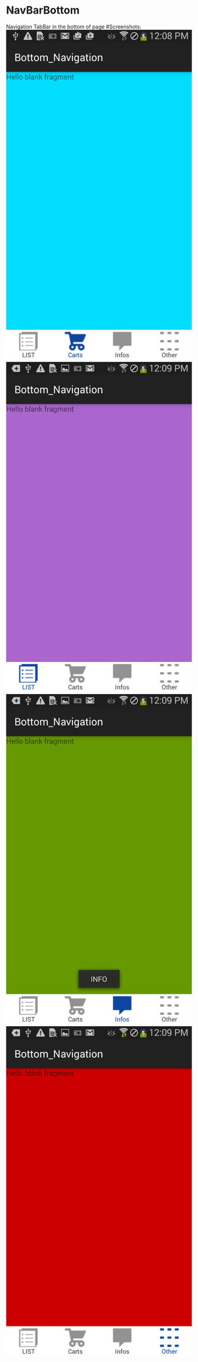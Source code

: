# NavBarBottom
Navigation TabBar in the bottom of page
#Screenshots:
![Pic 1](./app/src/main/res/raw/cart.png)
![Pic 2](./app/src/main/res/raw/list.png)
![Pic 3](./app/src/main/res/raw/info.png)
![Pic 4](./app/src/main/res/raw/other.png)
